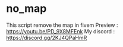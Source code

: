 # no_map
This script remove the map in fivem
Preview : https://youtu.be/PD_9X8MFEnk
My discord : https://discord.gg/2KJ4QPaHmR
